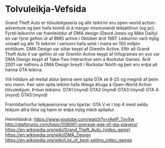 # Tolvuleikja-Vefsida
Grand Theft Auto er tölvuleikjasería og allir leikirnir eru open-world action-adventure og þeir hafa komið út á margar mismunandi leikjatölvur (og pc). Fyrsti leikurinn var framleiddur af DMA design (David Jones og Mike Dailly) en var fyrst gefinn út af BMG active í Október árið 1997. Leikurinn varð mjög vinsæll og allir 15 leikirnir í seríunni hafa selst í meira en 150 milljón eintökum. DMA Design var síðar keypt af Gremlin Active. Eftir að Grand Theft Auto II var gefinn út var Gremlin Active keypt af Infogrames en svo var DMA Design keypt af Take-Two Interactive sem á Rockstar Games. Árið 2001 var nafninu á DMA Design breytt í Rockstar North og þeir eru enþá að hanna GTA leikina.

Við höldum að meðal aldur þeirra sem spila GTA sé 8-25 og megnið af þeim eru menn. Þeir sem spila leikinn hafa líklega áhuga á Open-World Action tölvuleikjum.
Þróun leiksins:
GTA1:(mynd) GTA2:(mynd) GTA3:(mynd) GTA 4:(mynd) GTA5:(mynd)

Framtíðarhorfur leikjaseríunnar eru bjartar. GTA V er í top 4 mest seldu leikjum allra tíma og hann er enþá mjög mikið spilaður.






















Heimildaskrá:
https://www.youtube.com/watch?v=tAeIP_ToyXw
http://gtaforums.com/topic/508061-average-age-of-gta-players/
https://en.wikipedia.org/wiki/Grand_Theft_Auto_(video_game)
https://en.wikipedia.org/wiki/DMA_Design
https://en.wikipedia.org/wiki/List_of_best-selling_video_games

